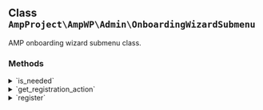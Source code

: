 ## Class `AmpProject\AmpWP\Admin\OnboardingWizardSubmenu`

AMP onboarding wizard submenu class.

### Methods
<details>
<summary>`is_needed`</summary>

```php
static public is_needed()
```

Check whether the conditional object is currently needed.


</details>
<details>
<summary>`get_registration_action`</summary>

```php
static public get_registration_action()
```

Get the action to use for registering the service.


</details>
<details>
<summary>`register`</summary>

```php
public register()
```

Runs on instantiation.


</details>

